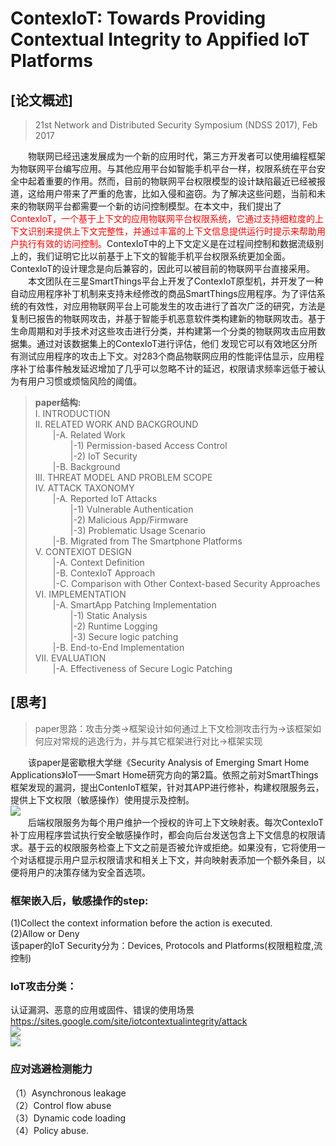 # ContexIoT: Towards Providing Contextual Integrity to Appified IoT Platforms

## [论文概述]
>21st Network and Distributed Security Symposium (NDSS 2017), Feb 2017

&emsp;&emsp;物联网已经迅速发展成为一个新的应用时代，第三方开发者可以使用编程框架为物联网平台编写应用。与其他应用平台如智能手机平台一样，权限系统在平台安全中起着重要的作用。然而，目前的物联网平台权限模型的设计缺陷最近已经被报道，这给用户带来了严重的危害，比如入侵和盗窃。为了解决这些问题，当前和未来的物联网平台都需要一个新的访问控制模型。在本文中，我们提出了<font color='red'>ContexIoT，一个基于上下文的应用物联网平台权限系统，它通过支持细粒度的上下文识别来提供上下文完整性，并通过丰富的上下文信息提供运行时提示来帮助用户执行有效的访问控制。</font>ContexIoT中的上下文定义是在过程间控制和数据流级别上的，我们证明它比以前基于上下文的智能手机平台权限系统更加全面。ContexIoT的设计理念是向后兼容的，因此可以被目前的物联网平台直接采用。   
&emsp;&emsp;本文团队在三星SmartThings平台上开发了ContexIoT原型机，并开发了一种自动应用程序补丁机制来支持未经修改的商品SmartThings应用程序。为了评估系统的有效性，对应用物联网平台上可能发生的攻击进行了首次广泛的研究，方法是复制已报告的物联网攻击，并基于智能手机恶意软件类构建新的物联网攻击。基于生命周期和对手技术对这些攻击进行分类，并构建第一个分类的物联网攻击应用数据集。通过对该数据集上的ContexIoT进行评估，他们 发现它可以有效地区分所有测试应用程序的攻击上下文。对283个商品物联网应用的性能评估显示，应用程序补丁给事件触发延迟增加了几乎可以忽略不计的延迟，权限请求频率远低于被认为有用户习惯或烦恼风险的阈值。 
>__paper结构:__  
>I. INTRODUCTION  
>II. RELATED WORK AND BACKGROUND  
>&emsp;&emsp;|-A. Related Work   
>&emsp;&emsp;&emsp;&emsp;|-1) Permission-based Access Control   
>&emsp;&emsp;&emsp;&emsp;|-2) IoT Security  
>&emsp;&emsp;|-B. Background   
>III. THREAT MODEL AND PROBLEM SCOPE   
>IV. ATTACK TAXONOMY  
>&emsp;&emsp;|-A. Reported IoT Attacks   
>&emsp;&emsp;&emsp;&emsp;|-1) Vulnerable Authentication   
>&emsp;&emsp;&emsp;&emsp;|-2) Malicious App/Firmware   
>&emsp;&emsp;&emsp;&emsp;|-3) Problematic Usage Scenario   
>&emsp;&emsp;|-B. Migrated from The Smartphone Platforms   
>V. CONTEXIOT DESIGN   
>&emsp;&emsp;|-A. Context Definition  
>&emsp;&emsp;|-B. ContexIoT Approach   
>&emsp;&emsp;|-C. Comparison with Other Context-based Security Approaches  
>VI. IMPLEMENTATION  
>&emsp;&emsp;|-A. SmartApp Patching Implementation  
>&emsp;&emsp;&emsp;&emsp;|-1) Static Analysis  
>&emsp;&emsp;&emsp;&emsp;|-2) Runtime Logging  
>&emsp;&emsp;&emsp;&emsp;|-3) Secure logic patching  
>&emsp;&emsp;|-B. End-to-End Implementation  
>VII. EVALUATION   
>&emsp;&emsp;|-A. Effectiveness of Secure Logic Patching   
## [思考]
>paper思路：攻击分类->框架设计如何通过上下文检测攻击行为->该框架如何应对常规的逃逸行为，并与其它框架进行对比->框架实现

&emsp;&emsp;该paper是密歇根大学继《Security Analysis of Emerging Smart Home Applications》IoT——Smart Home研究方向的第2篇。依照之前对SmartThings框架发现的漏洞，提出ContenIoT框架，针对其APP进行修补，构建权限服务云，提供上下文权限（敏感操作）使用提示及控制。   
![](https://raw.githubusercontent.com/ReAbout/IoT-Home/master/images/contexiot_3.PNG?token=AI5pPaS1Pz2fy-4T164aTqmb5PSCiM3-ks5cD7gLwA%3D%3D)  
&emsp;&emsp;后端权限服务为每个用户维护一个授权的许可上下文映射表。每次ContexIoT补丁应用程序尝试执行安全敏感操作时，都会向后台发送包含上下文信息的权限请求。基于云的权限服务检查上下文之前是否被允许或拒绝。如果没有，它将使用一个对话框提示用户显示权限请求和相关上下文，并向映射表添加一个额外条目，以便将用户的决策存储为安全首选项。
### 框架嵌入后，敏感操作的step:  
(1)Collect the context information before the action is executed.  
(2)Allow or Deny   
该paper的IoT Security分为：Devices, Protocols and Platforms(权限粗粒度,流控制)  
### IoT攻击分类：
认证漏洞、恶意的应用或固件、错误的使用场景   
https://sites.google.com/site/iotcontextualintegrity/attack   
![](https://raw.githubusercontent.com/ReAbout/IoT-Home/master/images/contexiot_1.PNG?token=AI5pPeB1iuNEO52-XmtVZXVBk1hxgKLTks5cD7fkwA%3D%3D)  
![](https://github.com/ReAbout/IoT-Home/blob/master/images/contexiot_2.PNG)  
### 应对逃避检测能力
（1）Asynchronous leakage   
（2）Control flow abuse  
（3）Dynamic code loading  
（4）Policy abuse.   
